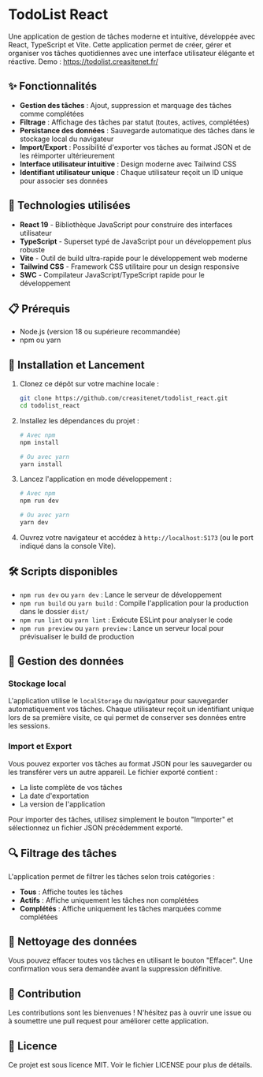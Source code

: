 # TodoList React

Une application de gestion de tâches moderne et intuitive, développée avec React, TypeScript et Vite. Cette application permet de créer, gérer et organiser vos tâches quotidiennes avec une interface utilisateur élégante et réactive. 
Demo : https://todolist.creasitenet.fr/

## ✨ Fonctionnalités

- **Gestion des tâches** : Ajout, suppression et marquage des tâches comme complétées
- **Filtrage** : Affichage des tâches par statut (toutes, actives, complétées)
- **Persistance des données** : Sauvegarde automatique des tâches dans le stockage local du navigateur
- **Import/Export** : Possibilité d'exporter vos tâches au format JSON et de les réimporter ultérieurement
- **Interface utilisateur intuitive** : Design moderne avec Tailwind CSS
- **Identifiant utilisateur unique** : Chaque utilisateur reçoit un ID unique pour associer ses données

## 🚀 Technologies utilisées

- **React 19** - Bibliothèque JavaScript pour construire des interfaces utilisateur
- **TypeScript** - Superset typé de JavaScript pour un développement plus robuste
- **Vite** - Outil de build ultra-rapide pour le développement web moderne
- **Tailwind CSS** - Framework CSS utilitaire pour un design responsive
- **SWC** - Compilateur JavaScript/TypeScript rapide pour le développement

## 📋 Prérequis

- Node.js (version 18 ou supérieure recommandée)
- npm ou yarn

## 🔧 Installation et Lancement

1. Clonez ce dépôt sur votre machine locale :
   ```bash
   git clone https://github.com/creasitenet/todolist_react.git
   cd todolist_react
   ```

2. Installez les dépendances du projet :
   ```bash
   # Avec npm
   npm install

   # Ou avec yarn
   yarn install
   ```

3. Lancez l'application en mode développement :
   ```bash
   # Avec npm
   npm run dev

   # Ou avec yarn
   yarn dev
   ```

4. Ouvrez votre navigateur et accédez à `http://localhost:5173` (ou le port indiqué dans la console Vite).

## 🛠️ Scripts disponibles

- `npm run dev` ou `yarn dev` : Lance le serveur de développement
- `npm run build` ou `yarn build` : Compile l'application pour la production dans le dossier `dist/`
- `npm run lint` ou `yarn lint` : Exécute ESLint pour analyser le code
- `npm run preview` ou `yarn preview` : Lance un serveur local pour prévisualiser le build de production

## 💾 Gestion des données

### Stockage local

L'application utilise le `localStorage` du navigateur pour sauvegarder automatiquement vos tâches. Chaque utilisateur reçoit un identifiant unique lors de sa première visite, ce qui permet de conserver ses données entre les sessions.

### Import et Export

Vous pouvez exporter vos tâches au format JSON pour les sauvegarder ou les transférer vers un autre appareil. Le fichier exporté contient :
- La liste complète de vos tâches
- La date d'exportation
- La version de l'application

Pour importer des tâches, utilisez simplement le bouton "Importer" et sélectionnez un fichier JSON précédemment exporté.

## 🔍 Filtrage des tâches

L'application permet de filtrer les tâches selon trois catégories :
- **Tous** : Affiche toutes les tâches
- **Actifs** : Affiche uniquement les tâches non complétées
- **Complétés** : Affiche uniquement les tâches marquées comme complétées

## 🧹 Nettoyage des données

Vous pouvez effacer toutes vos tâches en utilisant le bouton "Effacer". Une confirmation vous sera demandée avant la suppression définitive.

## 🤝 Contribution

Les contributions sont les bienvenues ! N'hésitez pas à ouvrir une issue ou à soumettre une pull request pour améliorer cette application.

## 📄 Licence

Ce projet est sous licence MIT. Voir le fichier LICENSE pour plus de détails.
